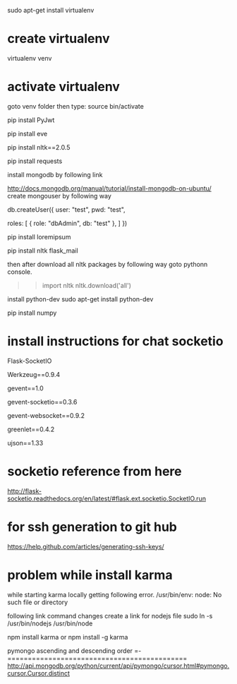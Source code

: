 sudo apt-get install virtualenv
 
create virtualenv
==================
virtualenv venv

activate virtualenv
==================
goto venv folder then type: source bin/activate

pip install PyJwt

pip install eve

pip install nltk==2.0.5

pip install requests

install mongodb by following link

http://docs.mongodb.org/manual/tutorial/install-mongodb-on-ubuntu/
create mongouser by following way

db.createUser({
 user: "test",
  pwd: "test",

  roles: [
    { role: "dbAdmin", db: "test" },
  ]
})

pip install loremipsum

pip install nltk flask_mail

then after download all nltk  packages by following way
goto pythonn console.

>> import nltk
>> nltk.download('all')

install python-dev
sudo apt-get install python-dev

pip install numpy

install instructions for chat socketio
=======================================
Flask-SocketIO

Werkzeug==0.9.4

gevent==1.0

gevent-socketio==0.3.6

gevent-websocket==0.9.2

greenlet==0.4.2

ujson==1.33


socketio reference from here
============================
http://flask-socketio.readthedocs.org/en/latest/#flask.ext.socketio.SocketIO.run

for ssh generation to git hub
=============================
https://help.github.com/articles/generating-ssh-keys/

problem while install karma
===================================
while starting karma locally getting following error.
/usr/bin/env: node: No such file or directory

following link command changes create a link for nodejs file
sudo ln -s /usr/bin/nodejs /usr/bin/node

npm install karma
or
npm install -g karma


pymongo ascending and descending order
=-============================================
http://api.mongodb.org/python/current/api/pymongo/cursor.html#pymongo.cursor.Cursor.distinct
